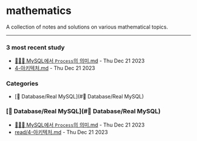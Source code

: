 # mathematics
A collection of notes and solutions on various mathematical topics.

---

### 3 most recent study
- [👩🏻‍💻 MySQL에서 `Process`의 의미.md]("./🥞_Database/Real_MySQL/👩🏻‍💻_MySQL에서_`Process`의_의미.md") - Thu Dec 21 2023
- [4-아키텍처.md]("./🥞_Database/Real_MySQL/read/4-아키텍처.md") - Thu Dec 21 2023

### Categories
- [🥞 Database/Real MySQL](#🥞 Database/Real MySQL)

### [🥞 Database/Real MySQL](#🥞 Database/Real MySQL)
- [👩🏻‍💻 MySQL에서 `Process`의 의미.md]("./🥞_Database/Real_MySQL/👩🏻‍💻_MySQL에서_`Process`의_의미.md") - Thu Dec 21 2023
- [read/4-아키텍처.md]("./🥞_Database/Real_MySQL/read/4-아키텍처.md") - Thu Dec 21 2023


